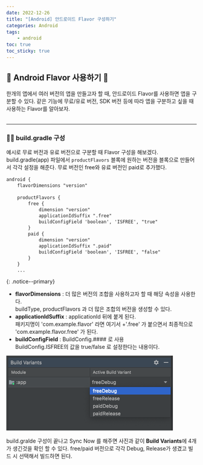```yaml
---
date: 2022-12-26
title: "[Android] 안드로이드 Flavor 구성하기"
categories: Android
tags:
    - android
toc: true
toc_sticky: true
---
```

## 👀 Android Flavor 사용하기 💫

한개의 앱에서 여러 버전의 앱을 만들고자 할 때, 안드로이드 Flavor를 사용하면 앱을 구분할 수 있다. 같은 기능에 무료/유료 버전, SDK 버전 등에 따라 앱을 구분하고 싶을 때 사용하는 Flavor를 알아보자.  
&nbsp;  

---

### 🏄‍♀️ build.gradle 구성  
예시로 무료 버전과 유료 버전으로 구분할 때 Flavor 구성을 해보겠다.  
build.gradle(app) 파일에서 `productFlavors` 블록에 원하는 버전을 블록으로 만들어서 각각 설정을 해준다. 무료 버전인 free와 유료 버전인 paid로 추가했다.  

```
android {
    flavorDimensions "version"

    productFlavors {
        free {
            dimension "version"
            applicationIdSuffix ".free"
            buildConfigField 'boolean', 'ISFREE', "true"
        }
        paid {
            dimension "version"
            applicationIdSuffix ".paid"
            buildConfigField 'boolean', 'ISFREE', "false"
        }
    }
    ...
```
{: .notice--primary}  

- **flavorDimensions** : 더 많은 버전의 조합을 사용하고자 할 때 해당 속성을 사용한다.  
buildType, productFlavors 과 더 많은 조합의 버전을 생성할 수 있다.  
- **applicationIdSuffix** : applicationId 뒤에 붙게 된다.  
패키지명이 'com.example.flavor' 라면 여기서 +'.free' 가 붙으면서 최종적으로 'com.example.flavor.free' 가 된다.  
- **buildConfigField** : BuildConfig.#### 로 사용  
BuildConfig.ISFREE의 값을 true/false 로 설정한다는 내용이다.  

![Flavor](/assets/img/post/2022-12-26-1/img_1.png)  

build.gralde 구성이 끝나고 Sync Now 를 해주면 사진과 같이 **Build Variants**에 4개가 생긴것을 확인 할 수 있다. free/paid 버전으로 각각 Debug, Release가 생겼고 빌드 시 선택해서 빌드하면 된다.  


&nbsp;  
&nbsp;  
